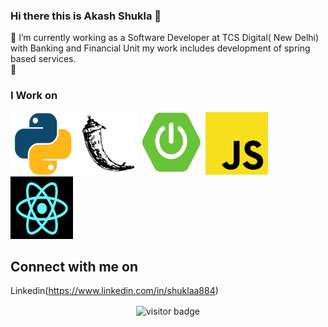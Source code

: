 ### Hi there this is Akash Shukla 👋


🔭 I’m currently working as a Software Developer at TCS Digital( New Delhi) with Banking and Financial Unit my work includes development of spring based services.<br>
🌱

### I Work on 
<p>
<img src="/icons/python.png" width="100" height="100"/>
<img src="/icons/flask.jpg" width="100" height="100"/>
<img src="/icons/spring.png" width="100" height="100"/>
<img src="/icons/js.png" width="100" height="100"/>
<img src="/icons/react.png" width="100" height="100" />
</p>

## Connect with me on 

Linkedin(https://www.linkedin.com/in/shuklaa884)




<p align='center'> <img align="center" src="https://visitor-badge.glitch.me/badge?page_id=shuklaa884-visitor-badge" alt="visitor badge"/> </p>
